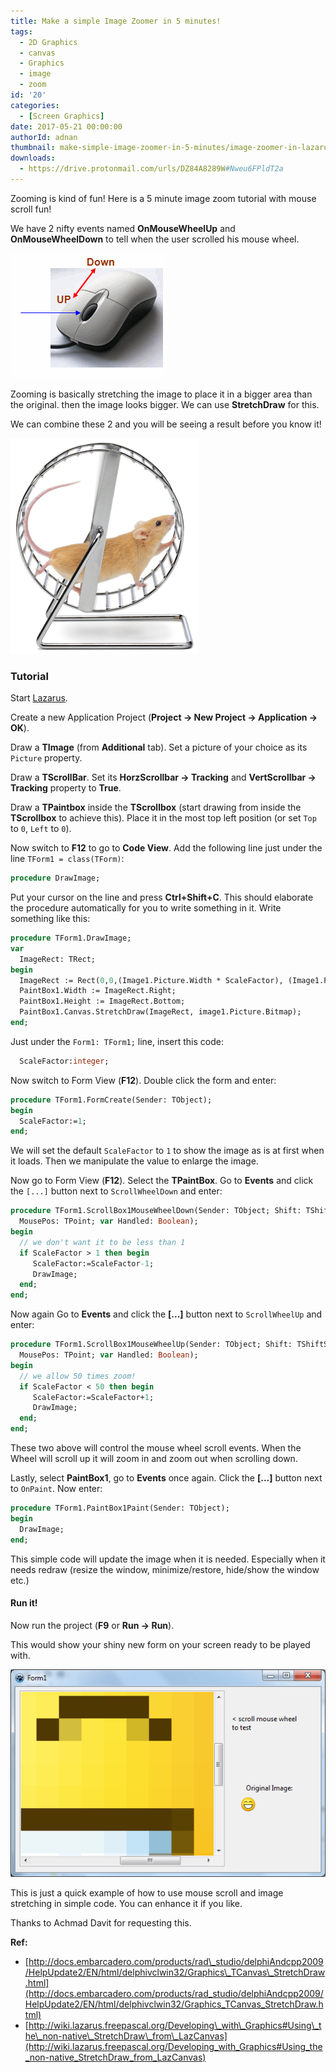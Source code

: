 ```yaml
---
title: Make a simple Image Zoomer in 5 minutes!
tags:
  - 2D Graphics
  - canvas
  - Graphics
  - image
  - zoom
id: '20'
categories:
  - [Screen Graphics]
date: 2017-05-21 00:00:00
authorId: adnan
thumbnail: make-simple-image-zoomer-in-5-minutes/image-zoomer-in-lazarus.gif
downloads:
  - https://drive.protonmail.com/urls/DZ84A8289W#Nweu6FPldT2a
---
```


Zooming is kind of fun! Here is a 5 minute image zoom tutorial with mouse scroll fun!
<!-- more -->

We have 2 nifty events named **OnMouseWheelUp** and **OnMouseWheelDown** to tell when the user scrolled his mouse wheel.


![](make-simple-image-zoomer-in-5-minutes/mouse-3.gif)


Zooming is basically stretching the image to place it in a bigger area than the original. then the image looks bigger. We can use **StretchDraw** for this.

We can combine these 2 and you will be seeing a result before you know it!


![](make-simple-image-zoomer-in-5-minutes/mouse-on-wheel.jpg)



### Tutorial


Start [Lazarus](http://www.lazarus-ide.org/).

Create a new Application Project (**Project -> New Project -> Application -> OK**).

Draw a **TImage** (from **Additional** tab). Set a picture of your choice as its `Picture` property.

Draw a **TScrollBar**. Set its **HorzScrollbar -> Tracking** and **VertScrollbar -> Tracking** property to **True**.


Draw a **TPaintbox** inside the **TScrollbox** (start drawing from inside the **TScrollbox** to achieve this). Place it in the most top left position (or set `Top` to `0`, `Left` to `0`).


Now switch to **F12** to go to **Code View**. Add the following line just under the line `TForm1 = class(TForm)`:

```pascal
procedure DrawImage;
```

Put your cursor on the line and press **Ctrl+Shift+C**. This should elaborate the procedure automatically for you to write something in it. Write something like this:

```pascal
procedure TForm1.DrawImage;
var
  ImageRect: TRect;
begin
  ImageRect := Rect(0,0,(Image1.Picture.Width * ScaleFactor), (Image1.Picture.Height * ScaleFactor) );
  PaintBox1.Width := ImageRect.Right;
  PaintBox1.Height := ImageRect.Bottom;
  PaintBox1.Canvas.StretchDraw(ImageRect, image1.Picture.Bitmap);
end;
```

Just under the `Form1: TForm1;` line, insert this code:

```pascal
  ScaleFactor:integer;
```

Now switch to Form View (**F12**). Double click the form and enter:

```pascal
procedure TForm1.FormCreate(Sender: TObject);
begin
  ScaleFactor:=1;
end;
```

We will set the default `ScaleFactor` to `1` to show the image as is at first when it loads. Then we manipulate the value to enlarge the image.

Now go to Form View (**F12**). Select the **TPaintBox**. Go to **Events** and click the `[...]` button next to `ScrollWheelDown` and enter:

```pascal
procedure TForm1.ScrollBox1MouseWheelDown(Sender: TObject; Shift: TShiftState;
  MousePos: TPoint; var Handled: Boolean);
begin
  // we don't want it to be less than 1
  if ScaleFactor > 1 then begin
     ScaleFactor:=ScaleFactor-1;
     DrawImage;
  end;
end;
```

Now again Go to **Events** and click the **[...]** button next to `ScrollWheelUp` and enter:

```pascal
procedure TForm1.ScrollBox1MouseWheelUp(Sender: TObject; Shift: TShiftState;
  MousePos: TPoint; var Handled: Boolean);
begin
  // we allow 50 times zoom!
  if ScaleFactor < 50 then begin
     ScaleFactor:=ScaleFactor+1;
     DrawImage;
  end;
end;
```

These two above will control the mouse wheel scroll events. When the Wheel will scroll up it will zoom in and zoom out when scrolling down.

Lastly, select **PaintBox1**, go to **Events** once again. Click the **[...]** button next to `OnPaint`. Now enter:

```pascal
procedure TForm1.PaintBox1Paint(Sender: TObject);
begin
  DrawImage;
end;
```

This simple code will update the image when it is needed. Especially when it needs redraw (resize the window, minimize/restore, hide/show the window etc.)


#### Run it!

Now run the project (**F9** or **Run -> Run**).

This would show your shiny new form on your screen ready to be played with.


![Image zoom in zoom out made with Lazarus in 5 minutes!](make-simple-image-zoomer-in-5-minutes/zoom-final.gif "Image zoom in zoom out made with Lazarus in 5 minutes!")


This is just a quick example of how to use mouse scroll and image stretching in simple code. You can enhance it if you like.

Thanks to Achmad Davit for requesting this.


**Ref:**
- [http://docs.embarcadero.com/products/rad\_studio/delphiAndcpp2009/HelpUpdate2/EN/html/delphivclwin32/Graphics\_TCanvas\_StretchDraw.html](http://docs.embarcadero.com/products/rad_studio/delphiAndcpp2009/HelpUpdate2/EN/html/delphivclwin32/Graphics_TCanvas_StretchDraw.html)
- [http://wiki.lazarus.freepascal.org/Developing\_with\_Graphics#Using\_the\_non-native\_StretchDraw\_from\_LazCanvas](http://wiki.lazarus.freepascal.org/Developing_with_Graphics#Using_the_non-native_StretchDraw_from_LazCanvas)
